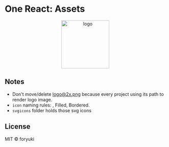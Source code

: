 # One React: Assets

<p align="center"><img width="150" src="https://cdn.rawgit.com/one-react/assets/0138f4cd/logo%402x.png" alt="logo"></p>

## Notes
* Don't move/delete logo@2x.png because every project using its path to render logo image.
* `icon` naming rules: <Name>, Filled<Name>, Bordered<Name>.
* `svgicons` folder holds those svg icons

## License

MIT &copy; foryuki
